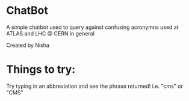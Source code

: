 # ChatBot
A simple chatbot used to query against confusing acronymns used at ATLAS and LHC @ CERN in general

Created by Nisha

# Things to try:
Try typing in an abbreviation and see the phrase returned! i.e. "cms" or "CMS"
